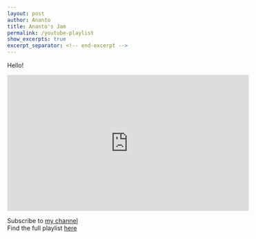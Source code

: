 ```yaml
---
layout: post
author: Ananto
title: Ananto's Jam
permalink: /youtube-playlist
show_excerpts: true
excerpt_separator: <!-- end-excerpt -->
---
```


Hello!  
<!-- I see you have interest in my playlist.   -->
<!-- end-excerpt -->
<!-- Hope you won't be disapointed.   -->

<iframe width="560" height="315" src="https://www.youtube.com/embed/videoseries?list=PLEwzGLbD27m3eg0_FqSYEptp40S6uzwUo" frameborder="0" allow="accelerometer; autoplay; encrypted-media; gyroscope; picture-in-picture" allowfullscreen></iframe>  
  
Subscribe to [my channel](https://www.youtube.com/channel/UCDIqQtl5eWaLr-OdCJKCcCA?view_as=subscriber)  
Find the full playlist [here](https://www.youtube.com/playlist?list=PLEwzGLbD27m3eg0_FqSYEptp40S6uzwUo)  
